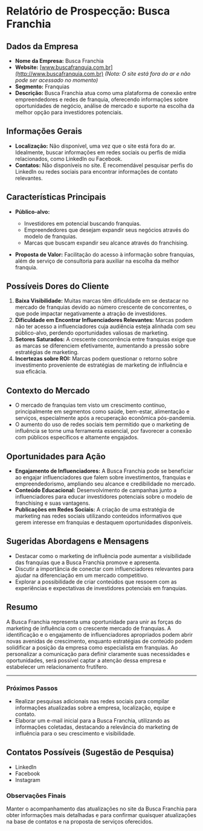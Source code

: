 # Relatório de Prospecção: Busca Franchia

## Dados da Empresa
- **Nome da Empresa:** Busca Franchia
- **Website:** [www.buscafranquia.com.br](http://www.buscafranquia.com.br) *(Nota: O site está fora do ar e não pode ser acessado no momento)*
- **Segmento:** Franquias
- **Descrição:** Busca Franchia atua como uma plataforma de conexão entre empreendedores e redes de franquia, oferecendo informações sobre oportunidades de negócio, análise de mercado e suporte na escolha da melhor opção para investidores potenciais.

## Informações Gerais
- **Localização:** Não disponível, uma vez que o site está fora do ar. Idealmente, buscar informações em redes sociais ou perfis de mídia relacionados, como LinkedIn ou Facebook.
- **Contatos:** Não disponíveis no site. É recomendável pesquisar perfis do LinkedIn ou redes sociais para encontrar informações de contato relevantes.

## Características Principais
- **Público-alvo:** 
  - Investidores em potencial buscando franquias.
  - Empreendedores que desejam expandir seus negócios através do modelo de franquias.
  - Marcas que buscam expandir seu alcance através do franchising.
  
- **Proposta de Valor:** Facilitação do acesso à informação sobre franquias, além de serviço de consultoria para auxiliar na escolha da melhor franquia.

## Possíveis Dores do Cliente
1. **Baixa Visibilidade:** Muitas marcas têm dificuldade em se destacar no mercado de franquias devido ao número crescente de concorrentes, o que pode impactar negativamente a atração de investidores.
2. **Dificuldade em Encontrar Influenciadores Relevantes:** Marcas podem não ter acesso a influenciadores cuja audiência esteja alinhada com seu público-alvo, perdendo oportunidades valiosas de marketing.
3. **Setores Saturados:** A crescente concorrência entre franquias exige que as marcas se diferenciem efetivamente, aumentando a pressão sobre estratégias de marketing.
4. **Incertezas sobre ROI:** Marcas podem questionar o retorno sobre investimento proveniente de estratégias de marketing de influência e sua eficácia.

## Contexto do Mercado
- O mercado de franquias tem visto um crescimento contínuo, principalmente em segmentos como saúde, bem-estar, alimentação e serviços, especialmente após a recuperação econômica pós-pandemia.
- O aumento do uso de redes sociais tem permitido que o marketing de influência se torne uma ferramenta essencial, por favorecer a conexão com públicos específicos e altamente engajados.

## Oportunidades para Ação
- **Engajamento de Influenciadores:** A Busca Franchia pode se beneficiar ao engajar influenciadores que falem sobre investimentos, franquias e empreendedorismo, ampliando seu alcance e credibilidade no mercado.
- **Conteúdo Educacional:** Desenvolvimento de campanhas junto a influenciadores para educar investidores potenciais sobre o modelo de franchising e suas vantagens.
- **Publicações em Redes Sociais:** A criação de uma estratégia de marketing nas redes sociais utilizando conteúdos informativos que gerem interesse em franquias e destaquem oportunidades disponíveis.

## Sugeridas Abordagens e Mensagens
- Destacar como o marketing de influência pode aumentar a visibilidade das franquias que a Busca Franchia promove e apresenta.
- Discutir a importância de conectar com influenciadores relevantes para ajudar na diferenciação em um mercado competitivo.
- Explorar a possibilidade de criar conteúdos que ressoem com as experiências e expectativas de investidores potenciais em franquias.

## Resumo
A Busca Franchia representa uma oportunidade para unir as forças do marketing de influência com o crescente mercado de franquias. A identificação e o engajamento de influenciadores apropriados podem abrir novas avenidas de crescimento, enquanto estratégias de conteúdo podem solidificar a posição da empresa como especialista em franquias. Ao personalizar a comunicação para definir claramente suas necessidades e oportunidades, será possível captar a atenção dessa empresa e estabelecer um relacionamento frutífero.

---

### Próximos Passos
- Realizar pesquisas adicionais nas redes sociais para compilar informações atualizadas sobre a empresa, localização, equipe e contato.
- Elaborar um e-mail inicial para a Busca Franchia, utilizando as informações coletadas, destacando a relevância do marketing de influência para o seu crescimento e visibilidade.

## Contatos Possíveis (Sugestão de Pesquisa)
- LinkedIn
- Facebook
- Instagram

### Observações Finais
Manter o acompanhamento das atualizações no site da Busca Franchia para obter informações mais detalhadas e para confirmar quaisquer atualizações na base de contatos e na proposta de serviços oferecidos.